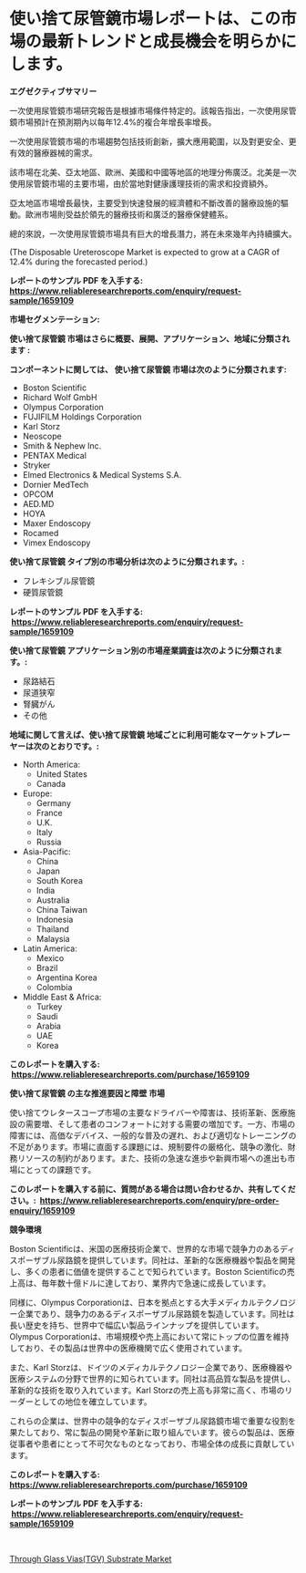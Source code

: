 <p><h1>使い捨て尿管鏡市場レポートは、この市場の最新トレンドと成長機会を明らかにします。</h1></p><p><strong>エグゼクティブサマリー</strong></p>
<p><p>一次使用尿管鏡市場研究報告是根據市場條件特定的。該報告指出，一次使用尿管鏡市場預計在預測期內以每年12.4%的複合年增長率增長。</p><p>一次使用尿管鏡市場的市場趨勢包括技術創新，擴大應用範圍，以及對更安全、更有效的醫療器械的需求。</p><p>該市場在北美、亞太地區、歐洲、美國和中國等地區的地理分佈廣泛。北美是一次使用尿管鏡市場的主要市場，由於當地對健康護理技術的需求和投資額外。</p><p>亞太地區市場增長最快，主要受到快速發展的經濟體和不斷改善的醫療設施的驅動。歐洲市場則受益於領先的醫療技術和廣泛的醫療保健體系。</p><p>總的來說，一次使用尿管鏡市場具有巨大的增長潛力，將在未來幾年內持續擴大。</p><p>(The Disposable Ureteroscope Market is expected to grow at a CAGR of 12.4% during the forecasted period.)</p></p>
<p><strong>レポートのサンプル PDF を入手する: <a href="https://www.reliableresearchreports.com/enquiry/request-sample/1659109">https://www.reliableresearchreports.com/enquiry/request-sample/1659109</a></strong></p>
<p><strong>市場セグメンテーション:</strong></p>
<p><strong> 使い捨て尿管鏡 市場はさらに概要、展開、アプリケーション、地域に分類されます :</strong></p>
<p><strong>コンポーネントに関しては、 使い捨て尿管鏡 市場は次のように分類されます: &nbsp;</strong></p>
<p><ul><li>Boston Scientific</li><li>Richard Wolf GmbH</li><li>Olympus Corporation</li><li>FUJIFILM Holdings Corporation</li><li>Karl Storz</li><li>Neoscope</li><li>Smith & Nephew Inc.</li><li>PENTAX Medical</li><li>Stryker</li><li>Elmed Electronics & Medical Systems S.A.</li><li>Dornier MedTech</li><li>OPCOM</li><li>AED.MD</li><li>HOYA</li><li>Maxer Endoscopy</li><li>Rocamed</li><li>Vimex Endoscopy</li></ul></p>
<p><strong> 使い捨て尿管鏡 タイプ別の市場分析は次のように分類されます。:</strong></p>
<p><ul><li>フレキシブル尿管鏡</li><li>硬質尿管鏡</li></ul></p>
<p><strong>レポートのサンプル PDF を入手する: &nbsp;<a href="https://www.reliableresearchreports.com/enquiry/request-sample/1659109">https://www.reliableresearchreports.com/enquiry/request-sample/1659109</a></strong></p>
<p><strong> 使い捨て尿管鏡 アプリケーション別の市場産業調査は次のように分類されます。:</strong></p>
<p><ul><li>尿路結石</li><li>尿道狭窄</li><li>腎臓がん</li><li>その他</li></ul></p>
<p><strong>地域に関して言えば、使い捨て尿管鏡 地域ごとに利用可能なマーケットプレーヤーは次のとおりです。:</strong></p>
<p><ul>
    <li>
        North America:
        <ul>
            <li>United States</li>
            <li>Canada</li>
        </ul>
    </li>
    <li>
        Europe:
        <ul>
            <li>Germany</li>
            <li>France</li>
            <li>U.K.</li>
            <li>Italy</li>
            <li>Russia</li>
        </ul>
    </li>
    <li>
        Asia-Pacific:
        <ul>
            <li>China</li>
            <li>Japan</li>
            <li>South Korea</li>
            <li>India</li>
            <li>Australia</li>
            <li>China Taiwan</li>
            <li>Indonesia</li>
            <li>Thailand</li>
            <li>Malaysia</li>
        </ul>
    </li>
    <li>
        Latin America:
        <ul>
            <li>Mexico</li>
            <li>Brazil</li>
            <li>Argentina Korea</li>
            <li>Colombia</li>
        </ul>
    </li>
    <li>
        Middle East & Africa:
        <ul>
            <li>Turkey</li>
            <li>Saudi</li>
            <li>Arabia</li>
            <li>UAE</li>
            <li>Korea</li>
        </ul>
    </li>
    </ul></p>
<p><strong>このレポートを購入する: &nbsp;<a href="https://www.reliableresearchreports.com/purchase/1659109">https://www.reliableresearchreports.com/purchase/1659109</a></strong></p>
<p><strong>使い捨て尿管鏡 の主な推進要因と障壁 市場</strong></p>
<p><p>使い捨てウレタースコープ市場の主要なドライバーや障害は、技術革新、医療施設の需要増、そして患者のコンフォートに対する需要の増加です。一方、市場の障害には、高価なデバイス、一般的な普及の遅れ、および適切なトレーニングの不足があります。市場に直面する課題には、規制要件の厳格化、競争の激化、財務リソースの制約があります。また、技術の急速な進歩や新興市場への進出も市場にとっての課題です。</p></p>
<p><strong>このレポートを購入する前に、質問がある場合は問い合わせるか、共有してください。:&nbsp; <a href="https://www.reliableresearchreports.com/enquiry/pre-order-enquiry/1659109">https://www.reliableresearchreports.com/enquiry/pre-order-enquiry/1659109</a></strong></p>
<p><strong>競争環境</strong></p>
<p><p>Boston Scientificは、米国の医療技術企業で、世界的な市場で競争力のあるディスポーザブル尿路鏡を提供しています。同社は、革新的な医療機器や製品を開発し、多くの患者に価値を提供することで知られています。Boston Scientificの売上高は、毎年数十億ドルに達しており、業界内で急速に成長しています。</p><p>同様に、Olympus Corporationは、日本を拠点とする大手メディカルテクノロジー企業であり、競争力のあるディスポーザブル尿路鏡を製造しています。同社は長い歴史を持ち、世界中で幅広い製品ラインナップを提供しています。Olympus Corporationは、市場規模や売上高において常にトップの位置を維持しており、その製品は世界中の医療機関で広く使用されています。</p><p>また、Karl Storzは、ドイツのメディカルテクノロジー企業であり、医療機器や医療システムの分野で世界的に知られています。同社は高品質な製品を提供し、革新的な技術を取り入れています。Karl Storzの売上高も非常に高く、市場のリーダーとしての地位を確立しています。</p><p>これらの企業は、世界中の競争的なディスポーザブル尿路鏡市場で重要な役割を果たしており、常に製品の開発や革新に取り組んでいます。彼らの製品は、医療従事者や患者にとって不可欠なものとなっており、市場全体の成長に貢献しています。</p></p>
<p><strong>このレポートを購入する: &nbsp; <a href="https://www.reliableresearchreports.com/purchase/1659109">https://www.reliableresearchreports.com/purchase/1659109</a></strong></p>
<p><strong>レポートのサンプル PDF を入手する: &nbsp;<a href="https://www.reliableresearchreports.com/enquiry/request-sample/1659109">https://www.reliableresearchreports.com/enquiry/request-sample/1659109</a></strong><strong></strong></p>
<p>&nbsp;</p>
<p><p><a href="https://github.com/santosh758595/Market-Research-Report-List-3/blob/main/through-glass-viastgv-substrate-market.md">Through Glass Vias(TGV) Substrate Market</a></p></p>